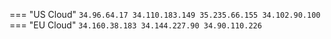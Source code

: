 === "US Cloud"
    ```
    34.96.64.17
    34.110.183.149
    35.235.66.155
    34.102.90.100
    ```
=== "EU Cloud"
    ```
    34.160.38.183
    34.144.227.90
    34.90.110.226
    ```